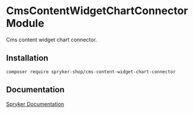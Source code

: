 # CmsContentWidgetChartConnector Module

Cms content widget chart connector.

## Installation

```
composer require spryker-shop/cms-content-widget-chart-connector
```

## Documentation

[Spryker Documentation](https://academy.spryker.com)
